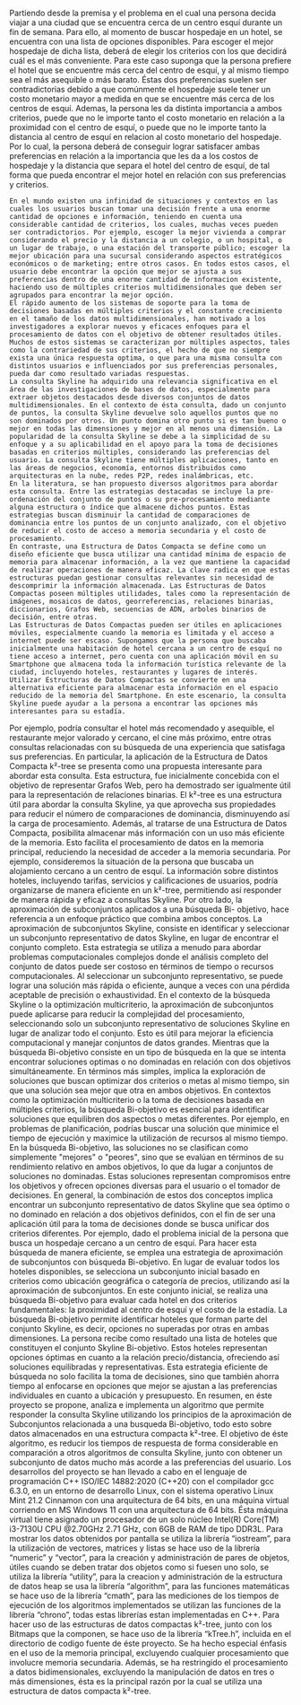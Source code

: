 Partiendo desde la premisa y el problema en el cual una persona decida viajar a una ciudad que se encuentra cerca de un centro esquí durante un fin de semana. Para ello, al momento de buscar hospedaje en un hotel, se encuentra con una lista de opciones disponibles. Para escoger el mejor hospedaje de dicha lista, deberá de elegir los criterios con los que decidirá cuál es el más conveniente. Para este caso suponga que la persona prefiere el hotel que se encuentre más cerca del centro de esquí, y al mismo tiempo sea el más asequible o más barato. Éstas dos preferencias suelen ser contradictorias debido a que comúnmente el hospedaje suele tener un costo monetario mayor a medida en que se encuentre más cerca de los centros de esquí. Ademas, la persona les da distinta importancia a ambos criterios, puede que no le importe tanto el costo monetario en relación a la proximidad con el centro de esquí, o puede que no le importe tanto la distancia al centro de esquí en relacion al costo monetario del hospedaje. Por lo cual, la persona deberá de conseguir lograr satisfacer ambas preferencias en relación a la importancia que les da a los costos de hospedaje y la distancia que separa el hotel del centro de esquí, de tal forma que pueda encontrar el mejor hotel en relación con sus preferencias y criterios. 

	En el mundo existen una infinidad de situaciones y contextos en las cuales los usuarios buscan tomar una decisión frente a una enorme cantidad de opciones e información, teniendo en cuenta una considerable cantidad de criterios, los cuales, muchas veces pueden ser contradictorios. Por ejemplo, escoger la mejor vivienda a comprar considerando el precio y la distancia a un colegio, o un hospital, o un lugar de trabajo, o una estación del transporte público; escoger la mejor ubicación para una sucursal considerando aspectos estratégicos económicos o de marketing; entre otros casos. En todos estos casos, el usuario debe encontrar la opción que mejor se ajusta a sus preferencias dentro de una enorme cantidad de informacion existente, haciendo uso de múltiples criterios multidimensionales que deben ser agrupados para encontrar la mejor opción. 
	El rápido aumento de los sistemas de soporte para la toma de decisiones basadas en múltiples criterios y el constante crecimiento en el tamaño de los datos multidimensionales, han motivado a los investigadores a explorar nuevos y eficaces enfoques para el procesamiento de datos con el objetivo de obtener resultados útiles. Muchos de estos sistemas se caracterizan por múltiples aspectos, tales como la contrariedad de sus criterios, el hecho de que no siempre exista una única respuesta optima, o que para una misma consulta con distintos usuarios e influenciados por sus preferencias personales, pueda dar como resultado variadas respuestas. 
	La consulta Skyline ha adquirido una relevancia significativa en el área de las investigaciones de bases de datos, especialmente para extraer objetos destacados desde diversos conjuntos de datos multidimensionales. En el contexto de ésta consulta, dado un conjunto de puntos, la consulta Skyline devuelve solo aquellos puntos que no son dominados por otros. Un punto domina otro punto si es tan bueno o mejor en todas las dimensiones y mejor en al menos una dimensión. La popularidad de la consulta Skyline se debe a la simplicidad de su enfoque y a su aplicabilidad en el apoyo para la toma de decisiones basadas en criterios múltiples, considerando las preferencias del usuario. La consulta Skyline tiene múltiples aplicaciones, tanto en las áreas de negocios, economía, entornos distribuidos como arquitecturas en la nube, redes P2P, redes inalámbricas, etc.
	En la literatura, se han propuesto diversos algoritmos para abordar esta consulta. Entre las estrategias destacadas se incluye la pre-ordenación del conjunto de puntos o su pre-procesamiento mediante alguna estructura o índice que almacene dichos puntos. Estas estrategias buscan disminuir la cantidad de comparaciones de dominancia entre los puntos de un conjunto analizado, con el objetivo de reducir el costo de acceso a memoria secundaria y el costo de procesamiento. 
	En contraste, una Estructura de Datos Compacta se define como un diseño eficiente que busca utilizar una cantidad mínima de espacio de memoria para almacenar información, a la vez que mantiene la capacidad de realizar operaciones de manera eficaz. La clave radica en que estas estructuras puedan gestionar consultas relevantes sin necesidad de descomprimir la información almacenada. Las Estructuras de Datos Compactas poseen múltiples utilidades, tales como la representación de imágenes, mosaicos de datos, georreferencias, relaciones binarias, diccionarios, Grafos Web, secuencias de ADN, arboles binarios de decisión, entre otras. 
	Las Estructuras de Datos Compactas pueden ser útiles en aplicaciones móviles, especialmente cuando la memoria es limitada y el acceso a internet puede ser escaso. Supongamos que la persona que buscaba inicialmente una habitación de hotel cercana a un centro de esquí no tiene acceso a internet, pero cuenta con una aplicación móvil en su Smartphone que almacena toda la información turística relevante de la ciudad, incluyendo hoteles, restaurantes y lugares de interés. Utilizar Estructuras de Datos Compactas se convierte en una alternativa eficiente para almacenar esta información en el espacio reducido de la memoria del Smartphone. En este escenario, la consulta Skyline puede ayudar a la persona a encontrar las opciones más interesantes para su estadía.
Por ejemplo, podría consultar el hotel más recomendado y asequible, el restaurante mejor valorado y cercano, el cine más próximo, entre otras consultas relacionadas con su búsqueda de una experiencia que satisfaga sus preferencias.
	En particular, la aplicación de la Estructura de Datos Compacta k²-tree se presenta como una propuesta interesante para abordar esta consulta. Esta estructura, fue inicialmente concebida con el objetivo de representar Grafos Web, pero ha demostrado ser igualmente útil para la representación de relaciones binarias.
	El k²-tree es una estructura útil para abordar la consulta Skyline, ya que aprovecha sus propiedades para reducir el número de comparaciones de dominancia, disminuyendo así la carga de procesamiento. Además, al tratarse de una Estructura de Datos Compacta, posibilita almacenar más información con un uso más eficiente de la memoria. Esto facilita el procesamiento de datos en la memoria principal, reduciendo la necesidad de acceder a la memoria secundaria. Por ejemplo, consideremos la situación de la persona que buscaba un alojamiento cercano a un centro de esquí. La información sobre distintos hoteles, incluyendo tarifas, servicios y calificaciones de usuarios, podría organizarse de manera eficiente en un k²-tree, permitiendo así responder de manera rápida y eficaz a consultas Skyline. 
	Por otro lado, la aproximación de subconjuntos aplicados a una búsqueda Bi- objetivo, hace referencia a un enfoque práctico que combina ambos conceptos.
	La aproximación de subconjuntos Skyline, consiste en identificar y seleccionar un subconjunto representativo de datos Skyline, en lugar de encontrar el conjunto completo. Esta estrategia se utiliza a menudo para abordar problemas computacionales complejos donde el análisis completo del conjunto de datos puede ser costoso en términos de tiempo o recursos computacionales. Al seleccionar un subconjunto representativo, se puede lograr una solución más rápida o eficiente, aunque a veces con una pérdida aceptable de precisión o exhaustividad. En el contexto de la búsqueda Skyline o la optimización multicriterio, la aproximación de subconjuntos puede aplicarse para reducir la complejidad del procesamiento, seleccionando solo un subconjunto representativo de soluciones Skyline en lugar de analizar todo el conjunto. Esto es útil para mejorar la eficiencia computacional y manejar conjuntos de datos grandes.
	Mientras que la búsqueda Bi-objetivo consiste en un tipo de búsqueda en la que se intenta encontrar soluciones optimas o no dominadas en relación con dos objetivos simultáneamente.
En términos más simples, implica la exploración de soluciones que buscan optimizar dos criterios o metas al mismo tiempo, sin que una solución sea mejor que otra en ambos objetivos. En contextos como la optimización multicriterio o la toma de decisiones basada en múltiples criterios, la búsqueda Bi-objetivo es esencial para identificar soluciones que equilibren dos aspectos o metas diferentes. Por ejemplo, en problemas de planificación, podrías buscar una solución que minimice el tiempo de ejecución y maximice la utilización de recursos al mismo tiempo. En la búsqueda Bi-objetivo, las soluciones no se clasifican como simplemente "mejores" o "peores", sino que se evalúan en términos de su rendimiento relativo en ambos objetivos, lo que da lugar a conjuntos de soluciones no dominadas. Estas soluciones representan compromisos entre los objetivos y ofrecen opciones diversas para el usuario o el tomador de decisiones.
	En general, la combinación de estos dos conceptos implica encontrar un subconjunto representativo de datos Skyline que sea óptimo o no dominado en relación a dos objetivos definidos, con el fin de ser una aplicación útil para la toma de decisiones donde se busca unificar dos criterios diferentes. Por ejemplo, dado el problema inicial de la persona que busca un hospedaje cercano a un centro de esquí. Para hacer esta búsqueda de manera eficiente, se emplea una estrategia de aproximación de subconjuntos con búsqueda Bi-objetivo. En lugar de evaluar todos los hoteles disponibles, se selecciona un subconjunto inicial basado en criterios como ubicación geográfica o categoría de precios, utilizando así la aproximación de subconjuntos. En este conjunto inicial, se realiza una búsqueda Bi-objetivo para evaluar cada hotel en dos criterios fundamentales: la proximidad al centro de esquí y el costo de la estadía. La búsqueda Bi-objetivo permite identificar hoteles que forman parte del conjunto Skyline, es decir, opciones no superadas por otras en ambas dimensiones. La persona recibe como resultado una lista de hoteles que constituyen el conjunto Skyline Bi-objetivo. Estos hoteles representan opciones óptimas en cuanto a la relación precio/distancia, ofreciendo así soluciones equilibradas y representativas. Esta estrategia eficiente de búsqueda no solo facilita la toma de decisiones, sino que también ahorra tiempo al enfocarse en opciones que mejor se ajustan a las preferencias individuales en cuanto a ubicación y presupuesto.
	En resumen, en éste proyecto se propone, analiza e implementa un algoritmo que permite responder la consulta Skyline utilizando los principios de la aproximación de Subconjuntos relacionada a una busqueda Bi-objetivo, todo esto sobre datos almacenados en una estructura compacta k²-tree. El objetivo de éste algoritmo, es reducir los tiempos de respuesta de forma considerable en comparación a otros algoritmos de consulta Skyline, junto con obtener un subconjunto de datos mucho más acorde a las preferencias del usuario. 
	Los desarrollos del proyecto se han llevado a cabo en el lenguaje de programación C++ ISO/IEC 14882:2020 (C++20) con el compilador gcc 6.3.0, en un entorno de desarrollo Linux, con el sistema operativo Linux Mint 21.2 Cinnamon con una arquitectura de 64 bits, en una máquina virtual corriendo en MS Windows 11 con una arquitectura de 64 bits. Ésta máquina virtual tiene asignado un procesador de un solo núcleo Intel(R) Core(TM) i3-7130U CPU @2.70GHz 2.71 GHz, con 6GB de RAM de tipo DDR3L. 
	Para mostrar los datos obtenidos por pantalla se utiliza la librería “iostream”, para la utilización de vectores, matrices y listas se hace uso de la librería “numeric” y “vector”, para la creación y administración de pares de objetos, útiles cuando se deben tratar dos objetos como si fuesen uno solo, se utiliza la librería “utility”, para la creacion y administración de la estructura de datos heap se usa la librería “algorithm”, para las funciones matemáticas se hace uso de la librería “cmath”, para las mediciones de los tiempos de ejecución de los algoritmos implementados se utilizan las funciones de la librería “chrono”, todas estas librerías estan implementadas en C++. Para hacer uso de las estructuras de datos compactas k²-tree, junto con los Bitmaps que la componen, se hace uso de la librería “kTree.h”, incluida en el directorio de codigo fuente de éste proyecto. 
	Se ha hecho especial énfasis en el uso de la memoria principal, excluyendo cualquier procesamiento que involucre memoria secundaria. Además, se ha restringido el procesamiento a datos bidimensionales, excluyendo la manipulación de datos en tres o más dimensiones, ésta es la principal razón por la cual se utiliza una estructura de datos compacta k²-tree. 
